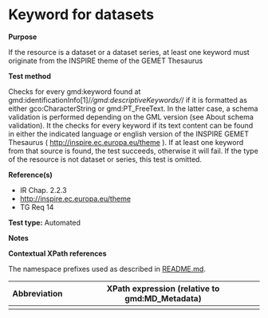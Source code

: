 
# Keyword for datasets

**Purpose**	

If the resource is a dataset or a dataset series, at least one keyword must originate from the INSPIRE theme of the GEMET Thesaurus

**Test method**	

Checks for every gmd:keyword found at gmd:identificationInfo[1]/*/gmd:descriptiveKeywords/*/ 
if it is formatted as either gco:CharacterString or gmd:PT_FreeText. In the latter case, a schema validation is 
performed depending on the GML version (see About schema validation). It the checks for every keyword if its text content 
can be found in either the indicated language or english version 
 of the INSPIRE GEMET Thesaurus ( http://inspire.ec.europa.eu/theme ). If at least one keyword from that source is found, the test succeeds, otherwise it will fail.
If the type of the resource is not dataset or series, this test is omitted.

**Reference(s)**	 

* IR Chap. 2.2.3
* http://inspire.ec.europa.eu/theme
* TG Req 14

**Test type:** Automated

**Notes**

**Contextual XPath references**

The namespace prefixes used as described in [README.md](./README.md#namespaces).

Abbreviation                                   |  XPath expression (relative to gmd:MD_Metadata)
-----------------------------------------------| -------------------------------------------------------------------------
<a name=""></a>   |

